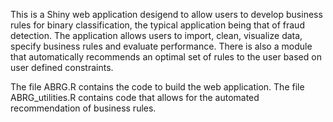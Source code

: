 This is a Shiny web application desigend to allow users to develop business rules for binary classification, the typical application
being that of fraud detection. The  application allows users to  import, clean, visualize data, specify business rules and evaluate 
performance. There is also a module that automatically recommends an optimal set of rules to the user based on user defined constraints.

The file ABRG.R contains the code to build the web application.
The file ABRG_utilities.R contains code that allows for the automated recommendation of business rules.
